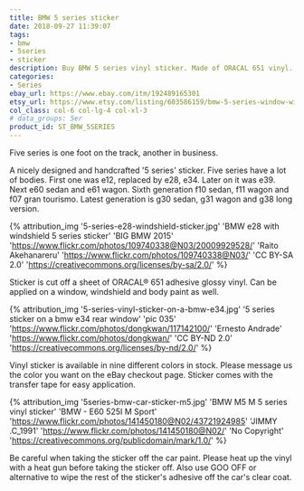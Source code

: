 ```yaml
---
title: BMW 5 series sticker
date: 2018-09-27 11:39:07
tags:
- bmw
- 5series
- sticker
description: Buy BMW 5 series vinyl sticker. Made of ORACAL 651 vinyl. Available in different colors.
categories:
- Series
ebay_url: https://www.ebay.com/itm/192489165301
etsy_url: https://www.etsy.com/listing/603586159/bmw-5-series-window-windshield-sticker
col_class: col-6 col-lg-4 col-xl-3
# data_groups: 5er
product_id:	ST_BMW_5SERIES
---
```


Five series is one foot on the track, another in business.

<!-- more -->
<!-- {% asset_img content-image bmw-5-series-vinyl-window-sticker.jpg 'BMW 5 series 5er vinyl sticker"BMW 5 series 5er vinyl sticker"' %} -->

A nicely designed and handcrafted '5 series' sticker. Five series have a lot of bodies. First one was e12, replaced by e28, e34. Later on it was e39. Next e60 sedan and e61 wagon. Sixth generation f10 sedan, f11 wagon and f07 gran tourismo. Latest generation is g30 sedan, g31 wagon and g38 long version.

{% attribution_img
  '5-series-e28-windshield-sticker.jpg'
  'BMW e28 with windshield 5 series sticker'
  'BIG BMW 2015'
  'https://www.flickr.com/photos/109740338@N03/20009929528/'
  'Raito Akehanareru'
  'https://www.flickr.com/photos/109740338@N03/'
  'CC BY-SA 2.0'
  'https://creativecommons.org/licenses/by-sa/2.0/'
%}

Sticker is cut off a sheet of ORACAL® 651 adhesive glossy vinyl. Can be applied on a window, windshield and body paint as well.

{% attribution_img
  '5-series-vinyl-sticker-on-a-bmw-e34.jpg'
  '5 series sticker on a bmw e34 rear window'
  'pic 035'
  'https://www.flickr.com/photos/dongkwan/117142100/'
  'Ernesto Andrade'
  'https://www.flickr.com/photos/dongkwan/'
  'CC BY-ND 2.0'
  'https://creativecommons.org/licenses/by-nd/2.0/'
%}

Vinyl sticker is available in nine different colors in stock. Please message us the color you want on the eBay checkout page. Sticker comes with the transfer tape for easy application.

{% attribution_img
  '5series-bmw-car-sticker-m5.jpg'
  'BMW M5 M 5 series vinyl sticker'
  'BMW - E60 525I M Sport'
  'https://www.flickr.com/photos/141450180@N02/43721924985'
  'JIMMY .C_1991'
  'https://www.flickr.com/photos/141450180@N02/'
  'No Copyright'
  'https://creativecommons.org/publicdomain/mark/1.0/'
%}

Be careful when taking the sticker off the car paint. Please heat up the vinyl with a heat gun before taking the sticker off. Also use GOO OFF or alternative to wipe the rest of the sticker's adhesive off the car's clear coat.
